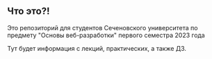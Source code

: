 ## Что это?!

Это репозиторий для студентов Сеченовского университета по предмету "Основы веб-разработки" первого семестра 2023 года

Тут будет информация с лекций, практических, а также ДЗ.

